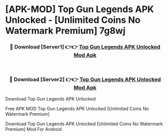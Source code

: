 # [APK-MOD] Top Gun Legends APK Unlocked - [Unlimited Coins No Watermark Premium] 7g8wj



<div align="center">
<h3>🔴 Download [Server1] 👉👉 <a href="https://momento.my/?title=Top_Gun_Legends_APK_Unlocked">Top Gun Legends APK Unlocked Mod Apk</a></h3><br>

<h3>🔴 Download [Server2] 👉👉 <a href="https://momento.my/?title=Top_Gun_Legends_APK_Unlocked">Top Gun Legends APK Unlocked Mod Apk</a></h3>
</div>



Download Top Gun Legends APK Unlocked 

Free APK MOD Top Gun Legends APK Unlocked [Unlimited Coins No Watermark Premium]

Download Top Gun Legends APK Unlocked [Unlimited Coins No Watermark Premium] Mod For Android
